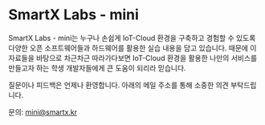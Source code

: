 # SmartX Labs - mini
SmartX Labs - mini는 누구나 손쉽게 IoT-Cloud 환경을 구축하고 경험할 수 있도록 다양한 오픈 소프트웨어들과 하드웨어를 활용한 실습 내용을 담고 있습니다. 때문에 이 자료들을 바탕으로 차근차근 따라가다보면 IoT-Cloud 환경을 활용한 나만의 서비스를 만들고자 하는 학생 개발자들에게 큰 도움이 되리라 믿습니다.

질문이나 피드백은 언제나 환영합니다. 아래의 메일 주소를 통해 소중한 의견 부탁드립니다.

문의: mini@smartx.kr

